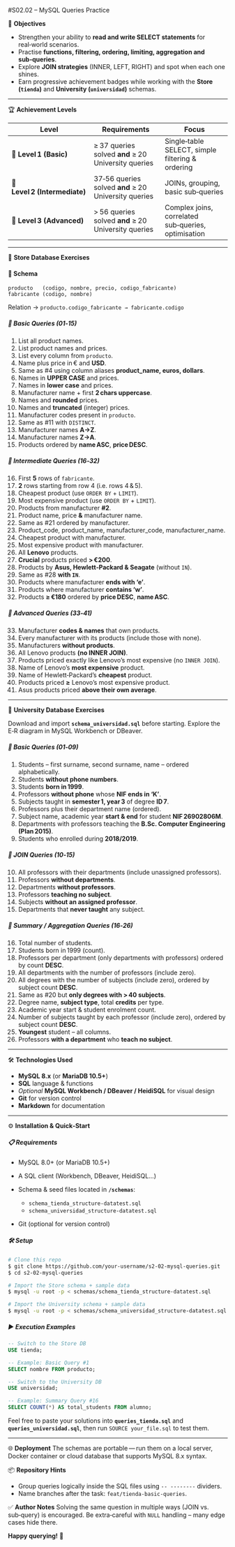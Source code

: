 #S02.02 – MySQL Queries Practice

🎯 **Objectives**

* Strengthen your ability to **read and write SELECT statements** for real‑world scenarios.
* Practise **functions, filtering, ordering, limiting, aggregation and sub‑queries**.
* Explore **JOIN strategies** (INNER, LEFT, RIGHT) and spot when each one shines.
* Earn progressive achievement badges while working with the **Store (`tienda`)** and **University (`universidad`)** schemas.

---

🏆 **Achievement Levels**

| Level                         | Requirements                                         | Focus                                               |
| ----------------------------- | ---------------------------------------------------- | --------------------------------------------------- |
| 🥉 **Level 1 (Basic)**        | ≥ 37 queries solved **and** ≥ 20 University queries  | Single‑table SELECT, simple filtering & ordering    |
| 🥈 **Level 2 (Intermediate)** | 37‑56 queries solved **and** ≥ 20 University queries | JOINs, grouping, basic sub‑queries                  |
| 🥇 **Level 3 (Advanced)**     | > 56 queries solved **and** ≥ 20 University queries  | Complex joins, correlated sub‑queries, optimisation |

---

🔹 **Store Database Exercises**

#### 📌 Schema

```
producto   (codigo, nombre, precio, codigo_fabricante)
fabricante (codigo, nombre)
```

Relation → `producto.codigo_fabricante → fabricante.codigo`

##### 📘 Basic Queries (01‑15)

1. List all product names.
2. List product names and prices.
3. List every column from `producto`.
4. Name plus price in € and **USD**.
5. Same as #4 using column aliases **product\_name, euros, dollars**.
6. Names in **UPPER CASE** and prices.
7. Names in **lower case** and prices.
8. Manufacturer name + first **2 chars uppercase**.
9. Names and **rounded** prices.
10. Names and **truncated** (integer) prices.
11. Manufacturer codes present in `producto`.
12. Same as #11 with `DISTINCT`.
13. Manufacturer names **A→Z**.
14. Manufacturer names **Z→A**.
15. Products ordered by **name ASC**, **price DESC**.

##### 📘 Intermediate Queries (16‑32)

16. First **5** rows of `fabricante`.
17. **2** rows starting from row 4 (i.e. rows 4 & 5).
18. Cheapest product (use `ORDER BY` + `LIMIT`).
19. Most expensive product (use `ORDER BY` + `LIMIT`).
20. Products from manufacturer **#2**.
21. Product name, price **&** manufacturer name.
22. Same as #21 ordered by manufacturer.
23. Product\_code, product\_name, manufacturer\_code, manufacturer\_name.
24. Cheapest product with manufacturer.
25. Most expensive product with manufacturer.
26. All **Lenovo** products.
27. **Crucial** products priced **> €200**.
28. Products by **Asus, Hewlett‑Packard & Seagate** (without `IN`).
29. Same as #28 **with `IN`**.
30. Products where manufacturer **ends with ‘e’**.
31. Products where manufacturer **contains ‘w’**.
32. Products **≥ €180** ordered by **price DESC**, **name ASC**.

##### 📘 Advanced Queries (33‑41)

33. Manufacturer **codes & names** that own products.
34. Every manufacturer with its products (include those with none).
35. Manufacturers **without products**.
36. All Lenovo products **(no INNER JOIN)**.
37. Products priced exactly like Lenovo’s most expensive (no `INNER JOIN`).
38. Name of Lenovo’s **most expensive** product.
39. Name of Hewlett‑Packard’s **cheapest** product.
40. Products priced **≥** Lenovo’s most expensive product.
41. Asus products priced **above their own average**.

---

🔹 **University Database Exercises**

Download and import **`schema_universidad.sql`** before starting. Explore the E‑R diagram in MySQL Workbench or DBeaver.

##### 📘 Basic Queries (01‑09)

1. Students – first surname, second surname, name – ordered alphabetically.
2. Students **without phone numbers**.
3. Students **born in 1999**.
4. Professors **without phone** whose **NIF ends in ‘K’**.
5. Subjects taught in **semester 1, year 3** of degree **ID 7**.
6. Professors plus their department name (ordered).
7. Subject name, academic year **start & end** for student **NIF 26902806M**.
8. Departments with professors teaching the **B.Sc. Computer Engineering (Plan 2015)**.
9. Students who enrolled during **2018/2019**.

##### 📘 JOIN Queries (10‑15)

10. All professors with their departments (include unassigned professors).
11. Professors **without departments**.
12. Departments **without professors**.
13. Professors **teaching no subject**.
14. Subjects **without an assigned professor**.
15. Departments that **never taught** any subject.

##### 📘 Summary / Aggregation Queries (16‑26)

16. Total number of students.
17. Students born in 1999 (count).
18. Professors per department (only departments with professors) ordered by count **DESC**.
19. All departments with the number of professors (include zero).
20. All degrees with the number of subjects (include zero), ordered by subject count **DESC**.
21. Same as #20 but **only degrees with > 40 subjects**.
22. Degree name, **subject type**, total **credits** per type.
23. Academic year start & student enrolment count.
24. Number of subjects taught by each professor (include zero), ordered by subject count **DESC**.
25. **Youngest** student – all columns.
26. Professors **with a department** who **teach no subject**.

---

🛠️ **Technologies Used**

* **MySQL 8.x** (or **MariaDB 10.5+**)
* **SQL** language & functions
* *Optional* **MySQL Workbench / DBeaver / HeidiSQL** for visual design
* **Git** for version control
* **Markdown** for documentation

---

⚙️ **Installation & Quick‑Start**

##### 📋 Requirements

* MySQL 8.0+ (or MariaDB 10.5+)
* A SQL client (Workbench, DBeaver, HeidiSQL…)
* Schema & seed files located in **`/schemas`**:

  * `schema_tienda_structure‑datatest.sql`
  * `schema_universidad_structure‑datatest.sql`
* Git (optional for version control)

##### 🛠️ Setup

```bash
# Clone this repo
$ git clone https://github.com/your‑username/s2‑02‑mysql‑queries.git
$ cd s2‑02‑mysql‑queries

# Import the Store schema + sample data
$ mysql -u root -p < schemas/schema_tienda_structure-datatest.sql

# Import the University schema + sample data
$ mysql -u root -p < schemas/schema_universidad_structure-datatest.sql
```

##### ▶️ Execution Examples

```sql
-- Switch to the Store DB
USE tienda;

-- Example: Basic Query #1
SELECT nombre FROM producto;

-- Switch to the University DB
USE universidad;

-- Example: Summary Query #16
SELECT COUNT(*) AS total_students FROM alumno;
```

Feel free to paste your solutions into **`queries_tienda.sql`** and **`queries_universidad.sql`**, then run `SOURCE your_file.sql` to test them.

---

🌐 **Deployment**
The schemas are portable — run them on a local server, Docker container or cloud database that supports MySQL 8.x syntax.

📦 **Repository Hints**

* Group queries logically inside the SQL files using `-- --------` dividers.
* Name branches after the task: `feat/tienda-basic-queries`.

✅ **Author Notes**
Solving the same question in multiple ways (JOIN vs. sub‑query) is encouraged. Be extra‑careful with `NULL` handling – many edge cases hide there.

**Happy querying!** 🚀
